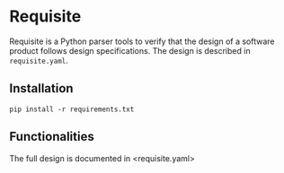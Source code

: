 Requisite
=========

Requisite is a Python parser tools to verify that the design of a software product follows design specifications. The design is described in `requisite.yaml`.


Installation
------------

```
pip install -r requirements.txt
```

Functionalities
---------------
The full design is documented in <requisite.yaml>
